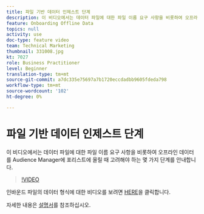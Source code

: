 ```yaml
---
title: 파일 기반 데이터 인제스트 단계
description: 이 비디오에서는 데이터 파일에 대한 파일 이름 요구 사항을 비롯하여 오프라인 데이터를 Audience Manager에 포리스트에 올릴 때 고려해야 하는 몇 가지 단계를 안내합니다.
feature: Onboarding Offline Data
topics: null
activity: use
doc-type: feature video
team: Technical Marketing
thumbnail: 331008.jpg
kt: 7027
role: Business Practitioner
level: Beginner
translation-type: tm+mt
source-git-commit: a7dc335e75697a7b1720eccdadbb9605fdeda798
workflow-type: tm+mt
source-wordcount: '102'
ht-degree: 0%

---
```



# 파일 기반 데이터 인제스트 단계

이 비디오에서는 데이터 파일에 대한 파일 이름 요구 사항을 비롯하여 오프라인 데이터를 Audience Manager에 포리스트에 올릴 때 고려해야 하는 몇 가지 단계를 안내합니다.

>[!VIDEO](https://video.tv.adobe.com/v/331008/?quality=12&learn=on)

인바운드 파일의 데이터 형식에 대한 비디오를 보려면 [HERE](formatting-and-ingesting-file-based-data.md)을 클릭합니다.

자세한 내용은 [설명서](https://experienceleague.adobe.com/docs/audience-manager/user-guide/implementation-integration-guides/sending-audience-data/batch-data-transfer-process/inbound-s3-filenames.html)를 참조하십시오.